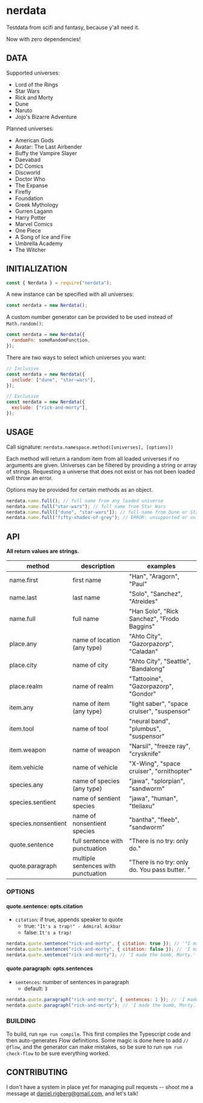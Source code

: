 # nerdata

Testdata from scifi and fantasy, because y'all need it.

Now with zero dependencies!

## DATA

Supported universes:

- Lord of the Rings
- Star Wars
- Rick and Morty
- Dune
- Naruto
- Jojo's Bizarre Adventure

Planned universes:

- American Gods
- Avatar: The Last Airbender
- Buffy the Vampire Slayer
- Daevabad
- DC Comics
- Discworld
- Doctor Who
- The Expanse
- Firefly
- Foundation
- Greek Mythology
- Gurren Lagann
- Harry Potter
- Marvel Comics
- One Piece
- A Song of Ice and Fire
- Umbrella Academy
- The Witcher

## INITIALIZATION

```js
const { Nerdata } = require("nerdata");
```

A new instance can be specified with all universes:

```js
const nerdata = new Nerdata();
```

A custom number generator can be provided to be used instead of `Math.random()`:

```js
const nerdata = new Nerdata({
  randomFn: someRandomFunction,
});
```

There are two ways to select which universes you want:

```js
// Inclusive
const nerdata = new Nerdata({
  include: ["dune", "star-wars"],
});
```

```js
// Exclusive
const nerdata = new Nerdata({
  exclude: ["rick-and-morty"],
});
```

## USAGE

Call signature: `nerdata.namespace.method([universes], [options])`

Each method will return a random item from all loaded universes if no arguments are given. Universes can be filtered by providing a string or array of strings. Requesting a universe that does not exist or has not been loaded will throw an error.

Options may be provided for certain methods as an object.

```js
nerdata.name.full(); // full name from any loaded universe
nerdata.name.full("star-wars"); // full name from Star Wars
nerdata.name.full(["dune", "star-wars"]); // full name from Dune or Star Wars
nerdata.name.full("fifty-shades-of-grey"); // ERROR: unsupported or unloaded
```

## API

**All return values are strings.**

| method              | description                         | examples                                      |
| ------------------- | ----------------------------------- | --------------------------------------------- |
| name.first          | first name                          | "Han", "Aragorn", "Paul"                      |
| name.last           | last name                           | "Solo", "Sanchez", "Atreides"                 |
| name.full           | full name                           | "Han Solo", "Rick Sanchez", "Frodo Baggins"   |
| place.any           | name of location (any type)         | "Ahto City", "Gazorpazorp", "Caladan"         |
| place.city          | name of city                        | "Ahto City", "Seattle", "Bandalong"           |
| place.realm         | name of realm                       | "Tattooine", "Gazorpazorp", "Gondor"          |
| item.any            | name of item (any type)             | "light saber", "space cruiser", "suspensor"   |
| item.tool           | name of tool                        | "neural band", "plumbus", "suspensor"         |
| item.weapon         | name of weapon                      | "Narsil", "freeze ray", "crysknife"           |
| item.vehicle        | name of vehicle                     | "X-Wing", "space cruiser", "ornithopter"      |
| species.any         | name of species (any type)          | "jawa", "splorpian", "sandworm"               |
| species.sentient    | name of sentient species            | "jawa", "human", "tleilaxu"                   |
| species.nonsentient | name of nonsentient species         | "bantha", "fleeb", "sandworm"                 |
| quote.sentence      | full sentence with punctuation      | "There is no try: only do."                   |
| quote.paragraph     | multiple sentences with punctuation | "There is no try: only do. You pass butter. " |

### OPTIONS

#### quote.sentence: opts.citation

- `citation`: if true, appends speaker to quote
  - true: `"It's a trap!" - Admiral Ackbar`
  - false: `It's a trap!`

```js
nerdata.quote.sentence("rick-and-morty", { citation: true }); // '"I made the bomb, Morty." - Rick Sanchez'
nerdata.quote.sentence("rick-and-morty", { citation: false }); // 'I made the bomb, Morty.'
nerdata.quote.sentence("rick-and-morty"); // 'I made the bomb, Morty.'
```

#### quote.paragraph: opts.sentences

- `sentences`: number of sentences in paragraph
  - default: `3`

```js
nerdata.quote.paragraph("rick-and-morty", { sentences: 1 }); // 'I made the bomb, Morty.'
nerdata.quote.paragraph("rick-and-morty"); // 'I made the bomb, Morty. You pass butter. I mean, why would a Pop-Tart want to live inside a toaster, Rick?'
```

### BUILDING

To build, run `npm run compile`. This first compiles the Typescript code and then auto-generates Flow definitions. Some magic is done here to add `// @flow`, and the generator can make mistakes, so be sure to run `npm run check-flow` to be sure everything worked.

## CONTRIBUTING

I don't have a system in place yet for managing pull requests -- shoot me a message at daniel.rigberg@gmail.com, and let's talk!

